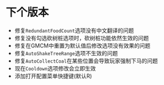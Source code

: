 # 下个版本

- 修复`RedundantFoodCount`选项没有中文翻译的问题
- 修复没有勾选砍树桩选项时，砍树桩功能依然生效的问题
- 修复在GMCM中重置为默认值后修改选项没有效果的问题
- 修复`AutoShakeTreeRange`选项不生效的问题
- 修复`AutoCollectCoal`在某些位置会导致玩家强制下马的问题
- 现在`Cooldown`选项修改会立即生效
- 添加打开配置菜单快捷键(默认R)